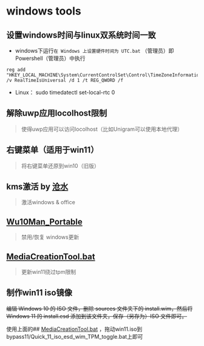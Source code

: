 # windows tools

## 设置windows时间与linux双系统时间一致

+ windows下运行`在 Windows 上设置硬件时间为 UTC.bat`  （管理员）即Powershell（管理员）中执行

```
reg add "HKEY_LOCAL_MACHINE\System\CurrentControlSet\Control\TimeZoneInformation" /v RealTimeIsUniversal /d 1 /t REG_QWORD /f
```

+ Linux： sudo timedatectl set-local-rtc 0

## 解除uwp应用locolhost限制

> 使得uwp应用可以访问locolhost（比如Unigram可以使用本地代理）

## 右键菜单（适用于win11）

> 将右键菜单还原到win10（旧版）

## kms激活 by [沧水](https://kms.cangshui.net)

> 激活windows & office

## [Wu10Man_Portable](https://github.com/WereDev/Wu10Man)

> 禁用/恢复 windows更新

## [MediaCreationTool.bat](https://github.com/AveYo/MediaCreationTool.bat)

> 更新win11绕过tpm限制

## 制作win11 iso镜像

~~编辑 Windows 10 的 ISO 文件，删除 sources 文件夹下的 install.wim，然后将 Windows 11 的 install.esd 添加到该文件夹，保存（另存为）ISO 文件即可。~~

使用上面的## [MediaCreationTool.bat](https://github.com/AveYo/MediaCreationTool.bat) ，拖动win11.iso到bypass11/Quick_11_iso_esd_wim_TPM_toggle.bat上即可